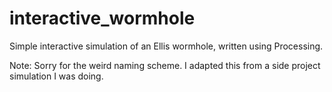 # interactive_wormhole
Simple interactive simulation of an Ellis wormhole, written using Processing.

Note: Sorry for the weird naming scheme. I adapted this from a side project simulation I was doing.
